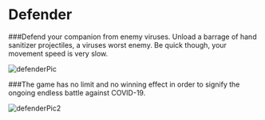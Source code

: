 # Defender

###Defend your companion from enemy viruses. Unload a barrage of hand sanitizer projectiles, a viruses worst enemy. Be quick though, your movement speed is very slow.

![defenderPic](https://user-images.githubusercontent.com/62781023/151746312-fb1028e1-4cd7-47e5-bc5c-351769ea8e48.JPG)


###The game has no limit and no winning effect in order to signify the ongoing endless battle against COVID-19.

![defenderPic2](https://user-images.githubusercontent.com/62781023/151746326-3f986bab-3e6c-42bf-9b48-3fec3dbc6200.JPG)
